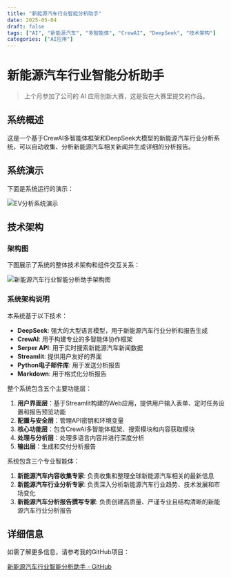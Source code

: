 ```yaml
---
title: "新能源汽车行业智能分析助手"
date: 2025-05-04
draft: false
tags: ["AI", "新能源汽车", "多智能体", "CrewAI", "DeepSeek", "技术架构"]
categories: ["AI应用"]
---
```


# 新能源汽车行业智能分析助手

> 上个月参加了公司的 AI 应用创新大赛，这是我在大赛里提交的作品。

## 系统概述

这是一个基于CrewAI多智能体框架和DeepSeek大模型的新能源汽车行业分析系统，可以自动收集、分析新能源汽车相关新闻并生成详细的分析报告。

## 系统演示

下面是系统运行的演示：

![EV分析系统演示](/images/demo.gif "新能源汽车行业智能分析助手演示")

## 技术架构

### 架构图

下图展示了系统的整体技术架构和组件交互关系：

![新能源汽车行业智能分析助手架构图](/images/EV_Analyzer_AI_Agent_Architecture.jpg "新能源汽车行业智能分析助手技术架构图")

### 系统架构说明

本系统基于以下技术：

- **DeepSeek**: 强大的大型语言模型，用于新能源汽车行业分析和报告生成
- **CrewAI**: 用于构建专业的多智能体协作框架
- **Serper API**: 用于实时搜索新能源汽车新闻数据
- **Streamlit**: 提供用户友好的界面
- **Python电子邮件库**: 用于发送分析报告
- **Markdown**: 用于格式化分析报告

整个系统包含五个主要功能层：

1. **用户界面层**：基于Streamlit构建的Web应用，提供用户输入表单、定时任务设置和报告预览功能
2. **配置与安全层**：管理API密钥和环境变量
3. **核心功能层**：包含CrewAI多智能体框架、搜索模块和内容获取模块
4. **处理与分析层**：处理多语言内容并进行深度分析
5. **输出层**：生成和交付分析报告

系统包含三个专业智能体：
1. **新能源汽车内容收集专家**: 负责收集和整理全球新能源汽车相关的最新信息
2. **新能源汽车行业分析专家**: 负责深入分析新能源汽车行业趋势、技术发展和市场变化
3. **新能源汽车分析报告撰写专家**: 负责创建高质量、严谨专业且结构清晰的新能源汽车行业分析报告

## 详细信息

如需了解更多信息，请参考我的GitHub项目：

[新能源汽车行业智能分析助手 - GitHub](https://github.com/mingyu110/AI/tree/main/EV%20Analyzer%20AI%20Agent%2020250414)
